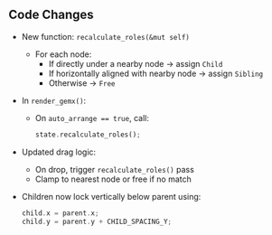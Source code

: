 ## Code Changes

- New function: `recalculate_roles(&mut self)`
  - For each node:
    - If directly under a nearby node → assign `Child`
    - If horizontally aligned with nearby node → assign `Sibling`
    - Otherwise → `Free`

- In `render_gemx()`:
  - On `auto_arrange == true`, call:
    ```rust
    state.recalculate_roles();
    ```

- Updated drag logic:
  - On drop, trigger `recalculate_roles()` pass
  - Clamp to nearest node or free if no match

- Children now lock vertically below parent using:
  ```rust
  child.x = parent.x;
  child.y = parent.y + CHILD_SPACING_Y;
